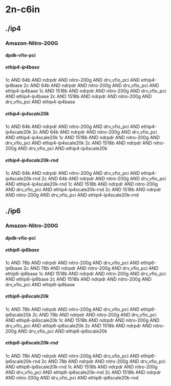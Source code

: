 # 2n-c6in
## ./ip4
### Amazon-Nitro-200G
#### dpdk-vfio-pci
##### ethip4-ip4base
1c AND 64b AND ndrpdr AND nitro-200g AND drv_vfio_pci AND ethip4-ip4base
2c AND 64b AND ndrpdr AND nitro-200g AND drv_vfio_pci AND ethip4-ip4base
1c AND 1518b AND ndrpdr AND nitro-200g AND drv_vfio_pci AND ethip4-ip4base
2c AND 1518b AND ndrpdr AND nitro-200g AND drv_vfio_pci AND ethip4-ip4base
##### ethip4-ip4scale20k
1c AND 64b AND ndrpdr AND nitro-200g AND drv_vfio_pci AND ethip4-ip4scale20k
2c AND 64b AND ndrpdr AND nitro-200g AND drv_vfio_pci AND ethip4-ip4scale20k
1c AND 1518b AND ndrpdr AND nitro-200g AND drv_vfio_pci AND ethip4-ip4scale20k
2c AND 1518b AND ndrpdr AND nitro-200g AND drv_vfio_pci AND ethip4-ip4scale20k
##### ethip4-ip4scale20k-rnd
1c AND 64b AND ndrpdr AND nitro-200g AND drv_vfio_pci AND ethip4-ip4scale20k-rnd
2c AND 64b AND ndrpdr AND nitro-200g AND drv_vfio_pci AND ethip4-ip4scale20k-rnd
1c AND 1518b AND ndrpdr AND nitro-200g AND drv_vfio_pci AND ethip4-ip4scale20k-rnd
2c AND 1518b AND ndrpdr AND nitro-200g AND drv_vfio_pci AND ethip4-ip4scale20k-rnd
## ./ip6
### Amazon-Nitro-200G
#### dpdk-vfio-pci
##### ethip6-ip6base
1c AND 78b AND ndrpdr AND nitro-200g AND drv_vfio_pci AND ethip6-ip6base
2c AND 78b AND ndrpdr AND nitro-200g AND drv_vfio_pci AND ethip6-ip6base
1c AND 1518b AND ndrpdr AND nitro-200g AND drv_vfio_pci AND ethip6-ip6base
2c AND 1518b AND ndrpdr AND nitro-200g AND drv_vfio_pci AND ethip6-ip6base
##### ethip6-ip6scale20k
1c AND 78b AND ndrpdr AND nitro-200g AND drv_vfio_pci AND ethip6-ip6scale20k
2c AND 78b AND ndrpdr AND nitro-200g AND drv_vfio_pci AND ethip6-ip6scale20k
1c AND 1518b AND ndrpdr AND nitro-200g AND drv_vfio_pci AND ethip6-ip6scale20k
2c AND 1518b AND ndrpdr AND nitro-200g AND drv_vfio_pci AND ethip6-ip6scale20k
##### ethip6-ip6scale20k-rnd
1c AND 78b AND ndrpdr AND nitro-200g AND drv_vfio_pci AND ethip6-ip6scale20k-rnd
2c AND 78b AND ndrpdr AND nitro-200g AND drv_vfio_pci AND ethip6-ip6scale20k-rnd
1c AND 1518b AND ndrpdr AND nitro-200g AND drv_vfio_pci AND ethip6-ip6scale20k-rnd
2c AND 1518b AND ndrpdr AND nitro-200g AND drv_vfio_pci AND ethip6-ip6scale20k-rnd
